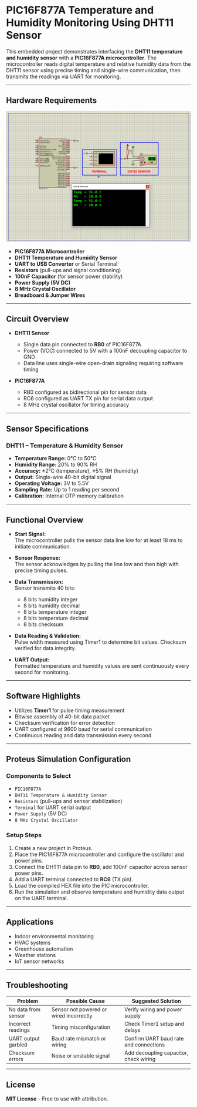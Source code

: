# PIC16F877A Temperature and Humidity Monitoring Using DHT11 Sensor

This embedded project demonstrates interfacing the **DHT11 temperature and humidity sensor** with a **PIC16F877A microcontroller**. The microcontroller reads digital temperature and relative humidity data from the DHT11 sensor using precise timing and single-wire communication, then transmits the readings via UART for monitoring.

---

## Hardware Requirements
![PIC16F877A DHT11 Circuit](circuit.png)

- **PIC16F877A Microcontroller**  
- **DHT11 Temperature and Humidity Sensor**  
- **UART to USB Converter** or Serial Terminal  
- **Resistors** (pull-ups and signal conditioning)  
- **100nF Capacitor** (for sensor power stability)  
- **Power Supply (5V DC)**  
- **8 MHz Crystal Oscillator**  
- **Breadboard & Jumper Wires**

---

## Circuit Overview

- **DHT11 Sensor**  
  - Single data pin connected to **RB0** of PIC16F877A  
  - Power (VCC) connected to 5V with a 100nF decoupling capacitor to GND  
  - Data line uses single-wire open-drain signaling requiring software timing

- **PIC16F877A**  
  - RB0 configured as bidirectional pin for sensor data  
  - RC6 configured as UART TX pin for serial data output  
  - 8 MHz crystal oscillator for timing accuracy

---

## Sensor Specifications

### DHT11 – Temperature & Humidity Sensor

- **Temperature Range:** 0°C to 50°C  
- **Humidity Range:** 20% to 90% RH  
- **Accuracy:** ±2°C (temperature), ±5% RH (humidity)  
- **Output:** Single-wire 40-bit digital signal  
- **Operating Voltage:** 3V to 5.5V  
- **Sampling Rate:** Up to 1 reading per second  
- **Calibration:** Internal OTP memory calibration

---

## Functional Overview

- **Start Signal:**  
  The microcontroller pulls the sensor data line low for at least 18 ms to initiate communication.

- **Sensor Response:**  
  The sensor acknowledges by pulling the line low and then high with precise timing pulses.

- **Data Transmission:**  
  Sensor transmits 40 bits:  
  - 8 bits humidity integer  
  - 8 bits humidity decimal  
  - 8 bits temperature integer  
  - 8 bits temperature decimal  
  - 8 bits checksum

- **Data Reading & Validation:**  
  Pulse width measured using Timer1 to determine bit values. Checksum verified for data integrity.

- **UART Output:**  
  Formatted temperature and humidity values are sent continuously every second for monitoring.

---

## Software Highlights

- Utilizes **Timer1** for pulse timing measurement  
- Bitwise assembly of 40-bit data packet  
- Checksum verification for error detection  
- UART configured at 9600 baud for serial communication  
- Continuous reading and data transmission every second

---

## Proteus Simulation Configuration

### Components to Select

- `PIC16F877A`  
- `DHT11 Temperature & Humidity Sensor`  
- `Resistors` (pull-ups and sensor stabilization)  
- `Terminal` for UART serial output  
- `Power Supply` (5V DC)  
- `8 MHz Crystal Oscillator`

### Setup Steps

1. Create a new project in Proteus.  
2. Place the PIC16F877A microcontroller and configure the oscillator and power pins.  
3. Connect the DHT11 data pin to **RB0**, add 100nF capacitor across sensor power pins.  
4. Add a UART terminal connected to **RC6** (TX pin).  
5. Load the compiled HEX file into the PIC microcontroller.  
6. Run the simulation and observe temperature and humidity data output on the UART terminal.

---

## Applications

- Indoor environmental monitoring  
- HVAC systems  
- Greenhouse automation  
- Weather stations  
- IoT sensor networks

---

## Troubleshooting

| Problem                  | Possible Cause                  | Suggested Solution                      |
|--------------------------|--------------------------------|----------------------------------------|
| No data from sensor      | Sensor not powered or wired incorrectly | Verify wiring and power supply          |
| Incorrect readings       | Timing misconfiguration         | Check Timer1 setup and delays           |
| UART output garbled      | Baud rate mismatch or wiring    | Confirm UART baud rate and connections  |
| Checksum errors          | Noise or unstable signal        | Add decoupling capacitor, check wiring  |

---

## License

**MIT License** – Free to use with attribution.

